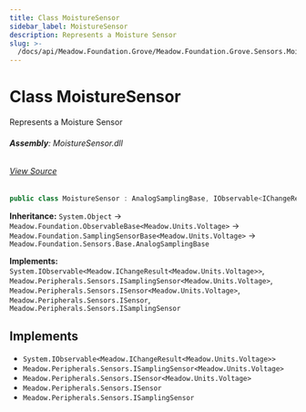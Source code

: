 ```yaml
---
title: Class MoistureSensor
sidebar_label: MoistureSensor
description: Represents a Moisture Sensor
slug: >-
  /docs/api/Meadow.Foundation.Grove/Meadow.Foundation.Grove.Sensors.Moisture/MoistureSensor
---
```

# Class MoistureSensor
Represents a Moisture Sensor

###### **Assembly**: MoistureSensor.dll
###### [View Source](https://github.com/WildernessLabs/Meadow.Foundation.Grove.git/blob/develop/Source/MoistureSensor/Driver/MoistureSensor.cs#L11)
```csharp title="Declaration"
public class MoistureSensor : AnalogSamplingBase, IObservable<IChangeResult<Voltage>>, ISamplingSensor<Voltage>, ISensor<Voltage>, ISensor, ISamplingSensor
```
**Inheritance:** `System.Object` -> `Meadow.Foundation.ObservableBase<Meadow.Units.Voltage>` -> `Meadow.Foundation.SamplingSensorBase<Meadow.Units.Voltage>` -> `Meadow.Foundation.Sensors.Base.AnalogSamplingBase`

**Implements:**  
`System.IObservable<Meadow.IChangeResult<Meadow.Units.Voltage>>`, `Meadow.Peripherals.Sensors.ISamplingSensor<Meadow.Units.Voltage>`, `Meadow.Peripherals.Sensors.ISensor<Meadow.Units.Voltage>`, `Meadow.Peripherals.Sensors.ISensor`, `Meadow.Peripherals.Sensors.ISamplingSensor`


## Implements

* `System.IObservable<Meadow.IChangeResult<Meadow.Units.Voltage>>`
* `Meadow.Peripherals.Sensors.ISamplingSensor<Meadow.Units.Voltage>`
* `Meadow.Peripherals.Sensors.ISensor<Meadow.Units.Voltage>`
* `Meadow.Peripherals.Sensors.ISensor`
* `Meadow.Peripherals.Sensors.ISamplingSensor`
